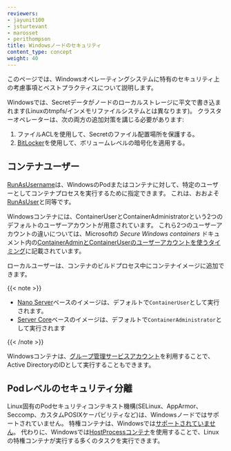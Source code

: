 ```yaml
---
reviewers:
- jayunit100
- jsturtevant
- marosset
- perithompson
title: Windowsノードのセキュリティ
content_type: concept
weight: 40
---
```


<!-- overview -->

このページでは、Windowsオペレーティングシステムに特有のセキュリティ上の考慮事項とベストプラクティスについて説明します。

<!-- body -->

Windowsでは、Secretデータがノードのローカルストレージに平文で書き込まれます(Linuxのtmpfs/インメモリファイルシステムとは異なります)。
クラスターオペレーターは、次の両方の追加対策を講じる必要があります:

1. ファイルACLを使用して、Secretのファイル配置場所を保護する。
1. [BitLocker](https://docs.microsoft.com/windows/security/information-protection/bitlocker/bitlocker-how-to-deploy-on-windows-server)を使用して、ボリュームレベルの暗号化を適用する。

## コンテナユーザー

[RunAsUsername](/docs/tasks/configure-pod-container/configure-runasusername)は、WindowsのPodまたはコンテナに対して、特定のユーザーとしてコンテナプロセスを実行するために指定できます。
これは、おおよそ[RunAsUser](/docs/concepts/security/pod-security-policy/#users-and-groups)と同等です。

Windowsコンテナには、ContainerUserとContainerAdministratorという2つのデフォルトのユーザーアカウントが用意されています。
これら2つのユーザーアカウントの違いについては、Microsoftの _Secure Windows containers_ ドキュメント内の[ContainerAdminとContainerUserのユーザーアカウントを使うタイミング](https://docs.microsoft.com/virtualization/windowscontainers/manage-containers/container-security#when-to-use-containeradmin-and-containeruser-user-accounts)に記載されています。

ローカルユーザーは、コンテナのビルドプロセス中にコンテナイメージに追加できます。

{{< note >}}

* [Nano Server](https://hub.docker.com/_/microsoft-windows-nanoserver)ベースのイメージは、デフォルトで`ContainerUser`として実行されます。
* [Server Core](https://hub.docker.com/_/microsoft-windows-servercore)ベースのイメージは、デフォルトで`ContainerAdministrator`として実行されます

{{< /note >}}

Windowsコンテナは、[グループ管理サービスアカウント](/ja/docs/tasks/configure-pod-container/configure-gmsa/)を利用することで、Active DirectoryのIDとして実行することもできます。

## Podレベルのセキュリティ分離

Linux固有のPodセキュリティコンテキスト機構(SELinux、AppArmor、Seccomp、カスタムPOSIXケーパビリティなど)は、Windowsノードではサポートされていません。
特権コンテナは、Windowsでは[サポートされていません](/docs/concepts/windows/intro/#compatibility-v1-pod-spec-containers-securitycontext)。
代わりに、Windowsでは[HostProcessコンテナ](/docs/tasks/configure-pod-container/create-hostprocess-pod)を使用することで、Linuxの特権コンテナが実行する多くのタスクを実行できます。
